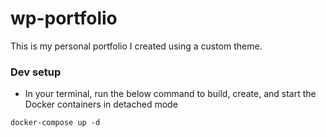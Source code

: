 # wp-portfolio
This is my personal portfolio I created using a custom theme. 

### Dev setup

- In your terminal, run the below command to build, create, and start the Docker containers in detached mode

```
docker-compose up -d
```